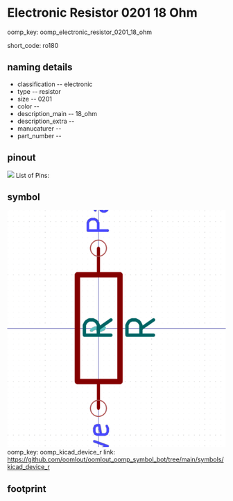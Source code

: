 # Electronic Resistor 0201 18 Ohm
oomp_key: oomp_electronic_resistor_0201_18_ohm  

short_code: ro180
## naming details
* classification -- electronic
* type -- resistor
* size -- 0201
* color -- 
* description_main -- 18_ohm
* description_extra -- 
* manucaturer -- 
* part_number -- 
## pinout
![](working_pinout_600.png)
List of Pins:

## symbol

![](symbol/0/working/working_600.png)  
oomp_key: oomp_kicad_device_r
link: https://github.com/oomlout/oomlout_oomp_symbol_bot/tree/main/symbols/kicad_device_r


## footprint
